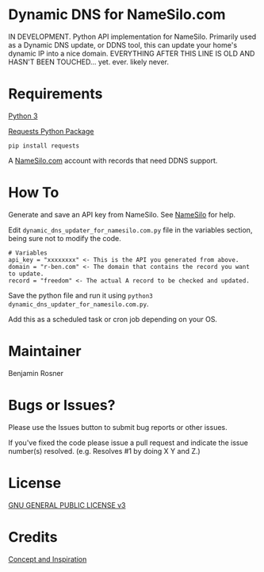 # Dynamic DNS for NameSilo.com

IN DEVELOPMENT.
Python API implementation for NameSilo.  Primarily used as a Dynamic DNS update, or DDNS tool, this can update your home's dynamic IP into a nice domain.  EVERYTHING AFTER THIS LINE IS OLD AND HASN'T BEEN TOUCHED... yet. ever. likely never.

# Requirements
[Python 3](https://www.python.org/downloads/)

[Requests Python Package](https://pypi.python.org/pypi/requests)

`pip install requests`

A [NameSilo.com](https://www.namesilo.com/) account with records that need DDNS support.

# How To

Generate and save an API key from NameSilo. See [NameSilo](https://www.namesilo.com/Support/Account-Options) for help.

Edit `dynamic_dns_updater_for_namesilo.com.py` file in the variables section, being sure not to modify the code.

```
# Variables
api_key = "xxxxxxxx" <- This is the API you generated from above.
domain = "r-ben.com" <- The domain that contains the record you want to update.
record = "freedom" <- The actual A record to be checked and updated.
```

Save the python file and run it using `python3 dynamic_dns_updater_for_namesilo.com.py`.

Add this as a scheduled task or cron job depending on your OS.

# Maintainer
Benjamin Rosner

# Bugs or Issues?
Please use the Issues button to submit bug reports or other issues.

If you've fixed the code please issue a pull request and indicate the issue number(s) resolved. (e.g. Resolves #1 by doing X Y and Z.)

# License
[GNU GENERAL PUBLIC LICENSE v3](LICENSE)

# Credits
[Concept and Inspiration](http://www.forkrobotics.com/2014/10/dynamic-dns-with-namesilo-and-powershell/)
